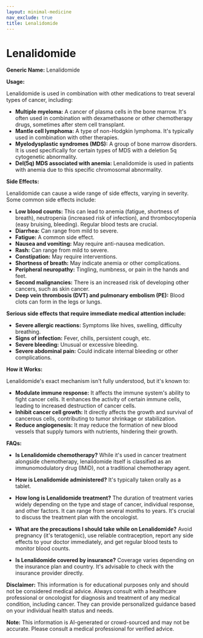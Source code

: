 ```yaml
---
layout: minimal-medicine
nav_exclude: true
title: Lenalidomide
---
```


# Lenalidomide

**Generic Name:** Lenalidomide

**Usage:**

Lenalidomide is used in combination with other medications to treat several types of cancer, including:

* **Multiple myeloma:**  A cancer of plasma cells in the bone marrow.  It's often used in combination with dexamethasone or other chemotherapy drugs, sometimes after stem cell transplant.
* **Mantle cell lymphoma:** A type of non-Hodgkin lymphoma.  It's typically used in combination with other therapies.
* **Myelodysplastic syndromes (MDS):** A group of bone marrow disorders.  It is used specifically for certain types of MDS with a deletion 5q cytogenetic abnormality.
* **Del(5q) MDS associated with anemia:**  Lenalidomide is used in patients with anemia due to this specific chromosomal abnormality.


**Side Effects:**

Lenalidomide can cause a wide range of side effects, varying in severity.  Some common side effects include:

* **Low blood counts:** This can lead to anemia (fatigue, shortness of breath), neutropenia (increased risk of infection), and thrombocytopenia (easy bruising, bleeding).  Regular blood tests are crucial.
* **Diarrhea:** Can range from mild to severe.
* **Fatigue:** A common side effect.
* **Nausea and vomiting:**  May require anti-nausea medication.
* **Rash:** Can range from mild to severe.
* **Constipation:**  May require interventions.
* **Shortness of breath:** May indicate anemia or other complications.
* **Peripheral neuropathy:** Tingling, numbness, or pain in the hands and feet.
* **Second malignancies:**  There is an increased risk of developing other cancers, such as skin cancer.
* **Deep vein thrombosis (DVT) and pulmonary embolism (PE):** Blood clots can form in the legs or lungs.


**Serious side effects that require immediate medical attention include:**

* **Severe allergic reactions:**  Symptoms like hives, swelling, difficulty breathing.
* **Signs of infection:** Fever, chills, persistent cough, etc.
* **Severe bleeding:**  Unusual or excessive bleeding.
* **Severe abdominal pain:**  Could indicate internal bleeding or other complications.


**How it Works:**

Lenalidomide's exact mechanism isn't fully understood, but it's known to:

* **Modulate immune response:** It affects the immune system's ability to fight cancer cells.  It enhances the activity of certain immune cells, leading to increased destruction of cancer cells.
* **Inhibit cancer cell growth:**  It directly affects the growth and survival of cancerous cells, contributing to tumor shrinkage or stabilization.
* **Reduce angiogenesis:**  It may reduce the formation of new blood vessels that supply tumors with nutrients, hindering their growth.


**FAQs:**

* **Is Lenalidomide chemotherapy?** While it's used in cancer treatment alongside chemotherapy, lenalidomide itself is classified as an immunomodulatory drug (IMiD), not a traditional chemotherapy agent.

* **How is Lenalidomide administered?** It's typically taken orally as a tablet.

* **How long is Lenalidomide treatment?** The duration of treatment varies widely depending on the type and stage of cancer, individual response, and other factors. It can range from several months to years.  It's crucial to discuss the treatment plan with the oncologist.

* **What are the precautions I should take while on Lenalidomide?**  Avoid pregnancy (it's teratogenic), use reliable contraception, report any side effects to your doctor immediately, and get regular blood tests to monitor blood counts.

* **Is Lenalidomide covered by insurance?** Coverage varies depending on the insurance plan and country. It's advisable to check with the insurance provider directly.


**Disclaimer:** This information is for educational purposes only and should not be considered medical advice.  Always consult with a healthcare professional or oncologist for diagnosis and treatment of any medical condition, including cancer.  They can provide personalized guidance based on your individual health status and needs.


**Note:** This information is AI-generated or crowd-sourced and may not be accurate. Please consult a medical professional for verified advice.